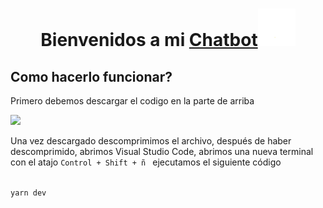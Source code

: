 <h1 align="center">Bienvenidos a mi <a href="https://github.com/Aryagm">Chatbot<a><img src="https://github.com/Kathryn-Jie/Kathryn-Jie/blob/main/wave.gif" width="60px"/></h1>
<h2>Como hacerlo funcionar?</h2>
  
<p>Primero debemos descargar el codigo en la parte de arriba</p>
<img src= "https://docs.github.com/assets/cb-14601/images/help/repository/code-button.png"> 
<p>Una vez descargado descomprimimos el archivo, después de haber descomprimido, abrimos Visual Studio Code, abrimos una nueva terminal con el atajo <code>Control + Shift + ñ </code> ejecutamos el siguiente código </p>
</br>
<code>yarn dev</code>
